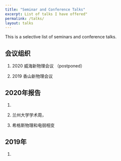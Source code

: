 ```yaml
---
title: "Seminar and Conference Talks"
excerpt: List of talks I have offered"
permalink: /talks/
layout: talks
---
```


This is a selective list of seminars and conference talks. 

## 会议组织

1. 2020 威海新物理会议 （postponed）

1. 2019 香山新物理会议



## 2020年报告

1. 

2. 兰州大学学术周，

3. 希格斯物理和电弱相变
  


## 2019年

1. 

